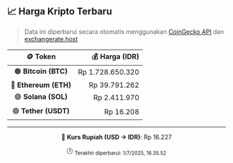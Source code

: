 

<!-- HARGA_KRIPTO -->
## 📈 Harga Kripto Terbaru

> Data ini diperbarui secara otomatis menggunakan [CoinGecko API](https://www.coingecko.com/) dan [exchangerate.host](https://exchangerate.host/)

<div align="center">

| 🪙 Token | 💰 Harga (IDR) |
|:------:|---------------:|
| 🟠 **Bitcoin (BTC)**   | Rp 1.728.650.320 |
| 🔵 **Ethereum (ETH)**  | Rp 39.791.262 |
| 🟣 **Solana (SOL)**    | Rp 2.411.970 |
| 🟢 **Tether (USDT)**   | Rp 16.208 |

---

💱 **Kurs Rupiah (USD → IDR)**: Rp 16.227

🕒 <sub>Terakhir diperbarui: 1/7/2025, 16.35.52</sub>

</div>
<!-- /HARGA_KRIPTO -->
